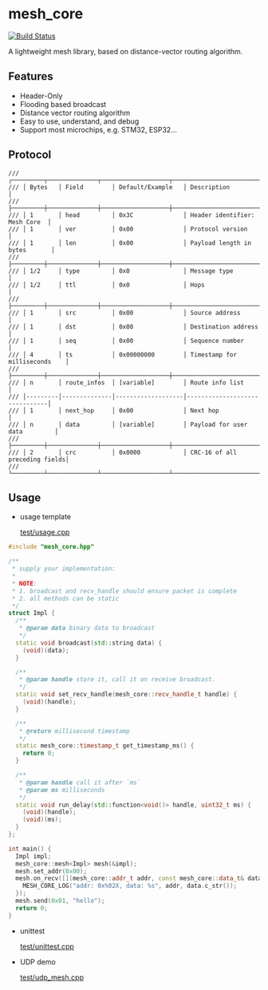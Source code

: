 # mesh_core

[![Build Status](https://github.com/shuai132/mesh_core/workflows/CI/badge.svg)](https://github.com/shuai132/mesh_core/actions?workflow=CI)

A lightweight mesh library, based on distance-vector routing algorithm.

## Features

* Header-Only
* Flooding based broadcast
* Distance vector routing algorithm
* Easy to use, understand, and debug
* Support most microchips, e.g. STM32, ESP32...

## Protocol

```text
/// ┌─────────┬──────────────┬───────────────────┬───────────────────────────────┐
/// │ Bytes   │ Field        │ Default/Example   │ Description                   │
/// ├─────────┼──────────────┼───────────────────┼───────────────────────────────┤
/// │ 1       │ head         │ 0x3C              │ Header identifier: Mesh Core  │
/// │ 1       │ ver          │ 0x00              │ Protocol version              │
/// │ 1       │ len          │ 0x00              │ Payload length in bytes       │
/// ├─────────┼──────────────┼───────────────────┼───────────────────────────────┤
/// │ 1/2     │ type         │ 0x0               │ Message type                  │
/// │ 1/2     │ ttl          │ 0x0               │ Hops                          │
/// ├─────────┼──────────────┼───────────────────┼───────────────────────────────┤
/// │ 1       │ src          │ 0x00              │ Source address                │
/// │ 1       │ dst          │ 0x00              │ Destination address           │
/// │ 1       │ seq          │ 0x00              │ Sequence number               │
/// │ 4       │ ts           │ 0x00000000        │ Timestamp for milliseconds    │
/// ├─────────┼──────────────┼───────────────────┼───────────────────────────────┤
/// │ n       │ route_infos  │ [variable]        │ Route info list               │
/// │---------│--------------│-------------------│-------------------------------│
/// │ 1       │ next_hop     │ 0x00              │ Next hop                      │
/// │ n       │ data         │ [variable]        │ Payload for user data         │
/// ├─────────┼──────────────┼───────────────────┼───────────────────────────────┤
/// │ 2       │ crc          │ 0x0000            │ CRC-16 of all preceding fields│
/// └─────────┴──────────────┴───────────────────┴───────────────────────────────┘
```

## Usage

* usage template

  [test/usage.cpp](test/usage.cpp)

```c++
#include "mesh_core.hpp"

/**
 * supply your implementation:
 *
 * NOTE:
 * 1. broadcast and recv_handle should ensure packet is complete
 * 2. all methods can be static
 */
struct Impl {
  /**
   * @param data binary data to broadcast
   */
  static void broadcast(std::string data) {
    (void)(data);
  }

  /**
   * @param handle store it, call it on receive broadcast.
   */
  static void set_recv_handle(mesh_core::recv_handle_t handle) {
    (void)(handle);
  }

  /**
   * @return millisecond timestamp
   */
  static mesh_core::timestamp_t get_timestamp_ms() {
    return 0;
  }

  /**
   * @param handle call it after `ms`
   * @param ms milliseconds
   */
  static void run_delay(std::function<void()> handle, uint32_t ms) {
    (void)(handle);
    (void)(ms);
  }
};

int main() {
  Impl impl;
  mesh_core::mesh<Impl> mesh(&impl);
  mesh.set_addr(0x00);
  mesh.on_recv([](mesh_core::addr_t addr, const mesh_core::data_t& data) {
    MESH_CORE_LOG("addr: 0x%02X, data: %s", addr, data.c_str());
  });
  mesh.send(0x01, "hello");
  return 0;
}
```

* unittest

  [test/unittest.cpp](test/unittest.cpp)

* UDP demo

  [test/udp_mesh.cpp](test/udp_mesh.cpp)
